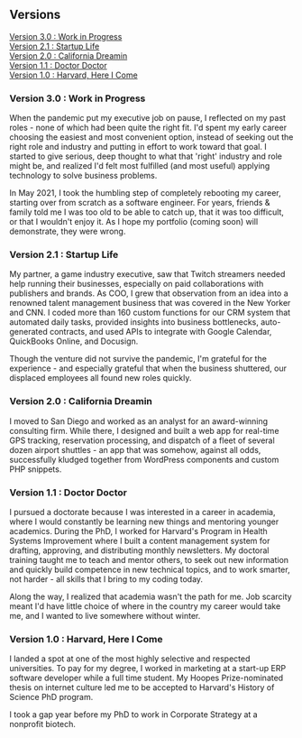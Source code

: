 ## Versions

[Version 3.0 : Work in Progress](https://github.com/jayeclark/jayeclark/blob/main/versions.md#version-30-work-in-progress)  
[Version 2.1 : Startup Life](https://github.com/jayeclark/jayeclark/blob/main/versions.md#version-21-startup-life)  
[Version 2.0 : California Dreamin](https://github.com/jayeclark/jayeclark/blob/main/versions.md#version-20-california-dreamin)  
[Version 1.1 : Doctor Doctor](https://github.com/jayeclark/jayeclark/blob/main/versions.md#version-11-doctor-doctor)  
[Version 1.0 : Harvard, Here I Come](https://github.com/jayeclark/jayeclark/blob/main/versions.md#version-10-harvard-here-i-come)  

### Version 3.0 : Work in Progress  
When the pandemic put my executive job on pause, I reflected on my past roles - none of which had been quite the right fit. I'd spent my early career choosing the easiest and most convenient option, instead of seeking out the right role and industry and putting in effort to work toward that goal. I started to give serious, deep thought to what that 'right' industry and role might be, and realized I'd felt most fulfilled (and most useful) applying technology to solve business problems. 

In May 2021, I took the humbling step of completely rebooting my career, starting over from scratch as a software engineer. For years, friends & family told me I was too old to be able to catch up, that it was too difficult, or that I wouldn't enjoy it. As I hope my portfolio (coming soon) will demonstrate, they were wrong.
  
### Version 2.1 : Startup Life  
My partner, a game industry executive, saw that Twitch streamers needed help running their businesses, especially on paid collaborations with publishers and brands. As COO, I grew that observation from an idea into a renowned talent management business that was covered in the New Yorker and CNN. I coded more than 160 custom functions for our CRM system that automated daily tasks, provided insights into business bottlenecks, auto-generated contracts, and used APIs to integrate with Google Calendar, QuickBooks Online, and Docusign. 

Though the venture did not survive the pandemic, I'm grateful for the experience - and especially grateful that when the business shuttered, our displaced employees all found new roles quickly. 
  
### Version 2.0 : California Dreamin  
I moved to San Diego and worked as an analyst for an award-winning consulting firm. While there, I designed and built a web app for real-time GPS tracking, reservation processing, and dispatch of a fleet of several dozen airport shuttles - an app that was somehow, against all odds, successfully kludged together from WordPress components and custom PHP snippets.
  
### Version 1.1 : Doctor Doctor  
I pursued a doctorate because I was interested in a career in academia, where I would constantly be learning new things and mentoring younger academics. During the PhD, I worked for Harvard's Program in Health Systems Improvement where I built a content management system for drafting, approving, and distributing monthly newsletters. My doctoral training taught me to teach and mentor others, to seek out new information and quickly build competence in new technical topics, and to work smarter, not harder - all skills that I bring to my coding today. 

Along the way, I realized that academia wasn't the path for me. Job scarcity meant I'd have little choice of where in the country my career would take me, and I wanted to live somewhere without winter.
  
### Version 1.0 : Harvard, Here I Come  
I landed a spot at one of the most highly selective and respected universities. To pay for my degree, I worked in marketing at a start-up ERP software developer while a full time student. My Hoopes Prize-nominated thesis on internet culture led me to be accepted to Harvard's History of Science PhD program. 

I took a gap year before my PhD to work in Corporate Strategy at a nonprofit biotech.
